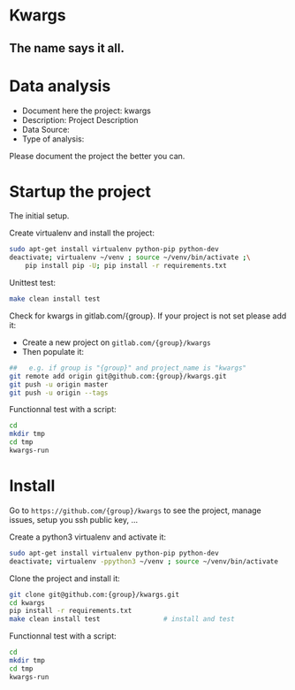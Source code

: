 # Kwargs
## The name says it all.

# Data analysis
- Document here the project: kwargs
- Description: Project Description
- Data Source:
- Type of analysis:

Please document the project the better you can.

# Startup the project

The initial setup.

Create virtualenv and install the project:
```bash
sudo apt-get install virtualenv python-pip python-dev
deactivate; virtualenv ~/venv ; source ~/venv/bin/activate ;\
    pip install pip -U; pip install -r requirements.txt
```

Unittest test:
```bash
make clean install test
```

Check for kwargs in gitlab.com/{group}.
If your project is not set please add it:

- Create a new project on `gitlab.com/{group}/kwargs`
- Then populate it:

```bash
##   e.g. if group is "{group}" and project_name is "kwargs"
git remote add origin git@github.com:{group}/kwargs.git
git push -u origin master
git push -u origin --tags
```

Functionnal test with a script:

```bash
cd
mkdir tmp
cd tmp
kwargs-run
```

# Install

Go to `https://github.com/{group}/kwargs` to see the project, manage issues,
setup you ssh public key, ...

Create a python3 virtualenv and activate it:

```bash
sudo apt-get install virtualenv python-pip python-dev
deactivate; virtualenv -ppython3 ~/venv ; source ~/venv/bin/activate
```

Clone the project and install it:

```bash
git clone git@github.com:{group}/kwargs.git
cd kwargs
pip install -r requirements.txt
make clean install test                # install and test
```
Functionnal test with a script:

```bash
cd
mkdir tmp
cd tmp
kwargs-run
```
